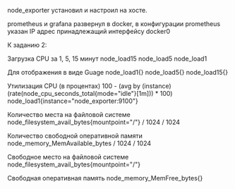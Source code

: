 node_exporter установил и настроил на хосте.

prometheus и grafana развернул в docker, в конфигурации prometheus указан IP адрес принадлежащий интерфейсу docker0



К заданию 2:

Загрузка CPU за 1, 5, 15 минут
node_load15
node_load5
node_load1

Для отображения в виде Guage
node_load1{}
node_load5{}
node_load15{}

Утилизация CPU (в процентах)
100 - (avg by (instance) (rate(node_cpu_seconds_total{mode="idle"}[1m])) * 100)                    node_load1{instance="node_exporter:9100"}

Количество места на файловой системе
node_filesystem_avail_bytes{mountpoint="/"} / 1024 / 1024

Количество свободной оперативной памяти
node_memory_MemAvailable_bytes / 1024 / 1024

Свободное место на файловой системе
node_filesystem_avail_bytes{mountpoint="/"}

Свободная оперативная память
node_memory_MemFree_bytes{}
